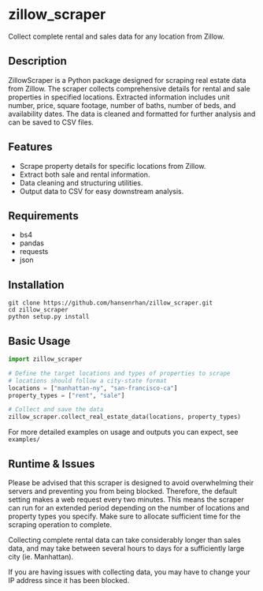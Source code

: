 # zillow_scraper
Collect complete rental and sales data for any location from Zillow.


## Description
ZillowScraper is a Python package designed for scraping real estate data from Zillow. The scraper collects comprehensive details for rental and sale properties in specified locations. Extracted information includes unit number, price, square footage, number of baths, number of beds, and availability dates. The data is cleaned and formatted for further analysis and can be saved to CSV files.

## Features
- Scrape property details for specific locations from Zillow.
- Extract both sale and rental information.
- Data cleaning and structuring utilities.
- Output data to CSV for easy downstream analysis.

## Requirements
- bs4
- pandas
- requests
- json

## Installation
```
git clone https://github.com/hansenrhan/zillow_scraper.git
cd zillow_scraper
python setup.py install
```


## Basic Usage

```Python
import zillow_scraper

# Define the target locations and types of properties to scrape
# locations should follow a city-state format
locations = ["manhattan-ny", "san-francisco-ca"]
property_types = ["rent", "sale"]

# Collect and save the data
zillow_scraper.collect_real_estate_data(locations, property_types)

```

For more detailed examples on usage and outputs you can expect, see ```examples/```

## Runtime & Issues
Please be advised that this scraper is designed to avoid overwhelming their servers and preventing you from being blocked. Therefore, the default setting makes a web request every two minutes. This means the scraper can run for an extended period depending on the number of locations and property types you specify. Make sure to allocate sufficient time for the scraping operation to complete. 

Collecting complete rental data can take considerably longer than sales data, and may take between several hours to days for a sufficiently large city (ie. Manhattan).

If you are having issues with collecting data, you may have to change your IP address since it has been blocked.
